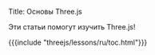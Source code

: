 Title: Основы Three.js

Эти статьи помогут изучить Three.js!

{{{include "threejs/lessons/ru/toc.html"}}}

<!--

{{{table_of_contents}}}

-->


